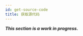 ```yaml
---
id: get-source-code
title: 获取源代码
---
```


***This section is a work in progress.***
<!-- a C++11-standard-compliant compiler -->